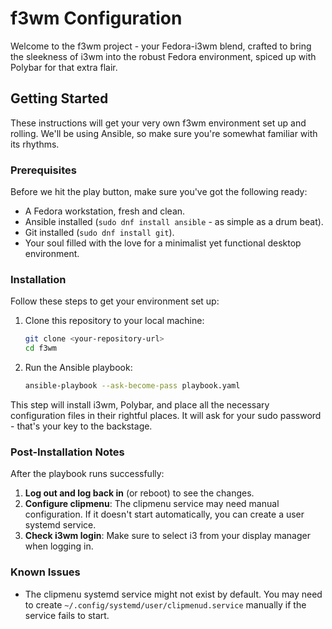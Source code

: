 # f3wm Configuration

Welcome to the f3wm project - your Fedora-i3wm blend, crafted to bring the sleekness of i3wm into the robust Fedora environment, spiced up with Polybar for that extra flair.

## Getting Started

These instructions will get your very own f3wm environment set up and rolling. We'll be using Ansible, so make sure you're somewhat familiar with its rhythms.

### Prerequisites

Before we hit the play button, make sure you've got the following ready:
- A Fedora workstation, fresh and clean.
- Ansible installed (`sudo dnf install ansible` - as simple as a drum beat).
- Git installed (`sudo dnf install git`).
- Your soul filled with the love for a minimalist yet functional desktop environment.

### Installation

Follow these steps to get your environment set up:

1. Clone this repository to your local machine:
   ```bash
   git clone <your-repository-url>
   cd f3wm
   ```

2. Run the Ansible playbook:

   ```bash
   ansible-playbook --ask-become-pass playbook.yaml
   ```

This step will install i3wm, Polybar, and place all the necessary configuration files in their rightful places. It will ask for your sudo password - that's your key to the backstage.

### Post-Installation Notes

After the playbook runs successfully:

1. **Log out and log back in** (or reboot) to see the changes.
2. **Configure clipmenu**: The clipmenu service may need manual configuration. If it doesn't start automatically, you can create a user systemd service.
3. **Check i3wm login**: Make sure to select i3 from your display manager when logging in.

### Known Issues

- The clipmenu systemd service might not exist by default. You may need to create `~/.config/systemd/user/clipmenud.service` manually if the service fails to start.

